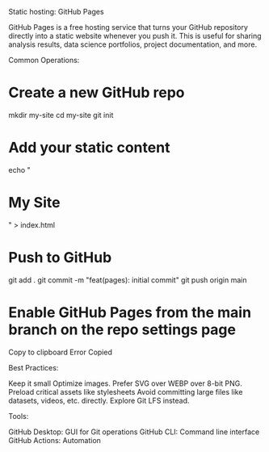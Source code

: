 Static hosting: GitHub Pages

GitHub Pages is a free hosting service that turns your GitHub repository directly into a static website whenever you push it. This is useful for sharing analysis results, data science portfolios, project documentation, and more.

Common Operations:

# Create a new GitHub repo
mkdir my-site
cd my-site
git init

# Add your static content
echo "<h1>My Site</h1>" > index.html

# Push to GitHub
git add .
git commit -m "feat(pages): initial commit"
git push origin main

# Enable GitHub Pages from the main branch on the repo settings page
Copy to clipboard
Error
Copied

Best Practices:

Keep it small
Optimize images. Prefer SVG over WEBP over 8-bit PNG.
Preload critical assets like stylesheets
Avoid committing large files like datasets, videos, etc. directly. Explore Git LFS instead.

Tools:

GitHub Desktop: GUI for Git operations
GitHub CLI: Command line interface
GitHub Actions: Automation